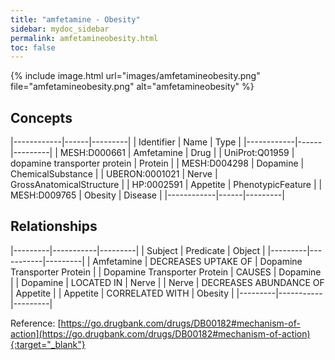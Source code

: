 ```yaml
---
title: "amfetamine - Obesity"
sidebar: mydoc_sidebar
permalink: amfetamineobesity.html
toc: false 
---
```


{% include image.html url="images/amfetamineobesity.png" file="amfetamineobesity.png" alt="amfetamineobesity" %}

## Concepts

|------------|------|---------|
| Identifier | Name | Type    |
|------------|------|---------|
| MESH:D000661 | Amfetamine | Drug |
| UniProt:Q01959 | dopamine transporter protein | Protein |
| MESH:D004298 | Dopamine | ChemicalSubstance |
| UBERON:0001021 | Nerve | GrossAnatomicalStructure |
| HP:0002591 | Appetite | PhenotypicFeature |
| MESH:D009765 | Obesity | Disease |
|------------|------|---------|

## Relationships

|---------|-----------|---------|
| Subject | Predicate | Object  |
|---------|-----------|---------|
| Amfetamine | DECREASES UPTAKE OF | Dopamine Transporter Protein |
| Dopamine Transporter Protein | CAUSES | Dopamine |
| Dopamine | LOCATED IN | Nerve |
| Nerve | DECREASES ABUNDANCE OF | Appetite |
| Appetite | CORRELATED WITH | Obesity |
|---------|-----------|---------|

Reference: [https://go.drugbank.com/drugs/DB00182#mechanism-of-action](https://go.drugbank.com/drugs/DB00182#mechanism-of-action){:target="_blank"}